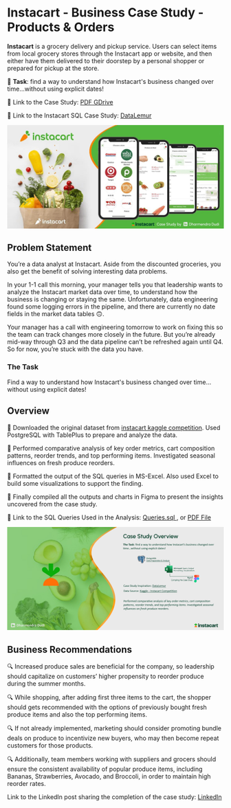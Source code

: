 # Instacart - Business Case Study - Products & Orders

**Instacart** is a grocery delivery and pickup service. Users can select items from local grocery stores through the Instacart app or website,
and then either have them delivered to their doorstep by a personal shopper or prepared for pickup at the store.

🌟 **Task**: find a way to understand how Instacart's business changed over time…without using explicit dates!

🔗 Link to the Case Study: <a href="https://drive.google.com/file/d/1k7uaNwbtc0VQybgvJrTImYpznbLQ-iBk/view?usp=drive_link" target="_blank">PDF GDrive </a>

🔗 Link to the Instacart SQL Case Study: <a href="https://datalemur.com/sql-tutorial/instacart-sql-data-analytics-case-study" target="_blank">DataLemur </a>

<p align="center">
  <img src="https://github.com/dharamdudi/InstaCart-Analytics_Case_Study/blob/main/assets/images/home_page.jpg" target="_blank">
</p>

## Problem Statement
You’re a data analyst at Instacart. Aside from the discounted groceries, you also get the benefit of solving interesting data problems.

In your 1-1 call this morning, your manager tells you that leadership wants to analyze the Instacart market data over time, to understand how the business is changing or staying the same.
Unfortunately, data engineering found some logging errors in the pipeline, and there are currently no date fields in the market data tables 🙃.

Your manager has a call with engineering tomorrow to work on fixing this so the team can track changes more closely in the future.
But you’re already mid-way through Q3 and the data pipeline can’t be refreshed again until Q4. So for now, you’re stuck with the data you have.

### The Task
Find a way to understand how Instacart's business changed over time…without using explicit dates!

## Overview

🔹 Downloaded the original dataset from [instacart kaggle competition](https://www.kaggle.com/competitions/instacart-market-basket-analysis/data). Used PostgreSQL with TablePlus to prepare and analyze the data.

🔹 Performed comparative analysis of key order metrics, cart composition patterns, reorder trends, and top performing items. Investigated seasonal influences on fresh produce reorders.

🔹 Formatted the output of the SQL queries in MS-Excel. Also used Excel to build some visualizations to support the finding.

🔹 Finally compiled all the outputs and charts in Figma to present the insights uncovered from the case study.

🔗 Link to the SQL Queries Used in the Analysis: <a href="https://github.com/dharamdudi/Instacart-Analytics_Case_Study/blob/main/assets/queries/data_preparation_n_analytics.sql" target="_blank">Queries.sql </a>, or <a href="https://drive.google.com/file/d/1_VmS5oqKBRhMLNhg1JIOlo8WDDfbB5z0/view?usp=sharing" target="_blank">PDF File</a>

<p align="center">
  <img src="https://github.com/dharamdudi/Instacart-Analytics_Case_Study/blob/main/assets/images/Case%20Study%20Overview.jpg" target="_blank">
</p>

## Business Recommendations

🔍 Increased produce sales are beneficial for the company, so leadership should capitalize on customers’ higher propensity to reorder produce during the summer months.

🔍 While shopping, after adding first three items to the cart, the shopper should gets recommended with the options of previously bought fresh produce items and also the top performing items.

🔍 If not already implemented, marketing should consider promoting bundle deals on produce to incentivize new buyers, who may then become repeat customers for those products.

🔍 Additionally, team members working with suppliers and grocers should ensure the consistent availability of popular produce items, including Bananas, Strawberries, Avocado, and Broccoli, in order to maintain high reorder rates.

Link to the LinkedIn post sharing the completion of the case study: [LinkedIn](https://www.linkedin.com/posts/dharamdudi_instacart-business-case-study-activity-7158155904578641920-B5YA?utm_source=share&utm_medium=member_desktop)
